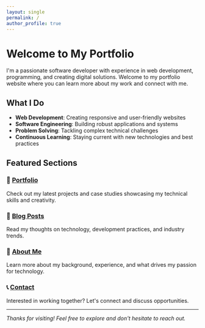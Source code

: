 ```yaml
---
layout: single
permalink: /
author_profile: true
---
```


# Welcome to My Portfolio

I'm a passionate software developer with experience in web development, programming, and creating digital solutions. Welcome to my portfolio website where you can learn more about my work and connect with me.

## What I Do

- **Web Development**: Creating responsive and user-friendly websites
- **Software Engineering**: Building robust applications and systems
- **Problem Solving**: Tackling complex technical challenges
- **Continuous Learning**: Staying current with new technologies and best practices

## Featured Sections

### 📁 [Portfolio](/portfolio/)
Check out my latest projects and case studies showcasing my technical skills and creativity.

### 📝 [Blog Posts](/posts/)
Read my thoughts on technology, development practices, and industry trends.

### 👋 [About Me](/about/)
Learn more about my background, experience, and what drives my passion for technology.

### 📞 [Contact](/contact/)
Interested in working together? Let's connect and discuss opportunities.

---

*Thanks for visiting! Feel free to explore and don't hesitate to reach out.*
